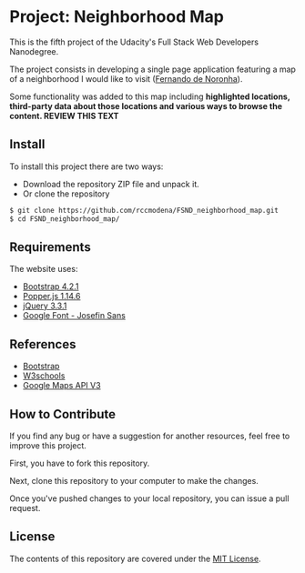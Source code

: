 # Project: Neighborhood Map

This is the fifth project of the Udacity's Full Stack Web Developers Nanodegree.

The project consists in developing a single page application featuring a map of a neighborhood I would like to visit ([Fernando de Noronha](https://en.wikipedia.org/wiki/Fernando_de_Noronha)).


Some functionality was added to this map including **highlighted locations, third-party data about those locations and various ways to browse the content.
REVIEW THIS TEXT**

## Install

To install this project there are two ways:
- Download the repository ZIP file and unpack it.
- Or clone the repository

```sh
$ git clone https://github.com/rccmodena/FSND_neighborhood_map.git
$ cd FSND_neighborhood_map/
```

## Requirements

The website uses:
- [Bootstrap 4.2.1](https://getbootstrap.com/docs/4.2/getting-started/introduction/)
- [Popper.js 1.14.6](https://popper.js.org/)
- [jQuery 3.3.1](https://code.jquery.com/)
- [Google Font - Josefin Sans](https://fonts.google.com/specimen/Josefin+Sans)

## References

- [Bootstrap](https://getbootstrap.com/docs/4.2/getting-started/introduction/)
- [W3schools](https://www.w3schools.com/)
- [Google Maps API V3](https://developers.google.com/maps/documentation/javascript/reference/)

## How to Contribute

If you find any bug or have a suggestion for another resources, feel free to improve this project.

First, you have to fork this repository.

Next, clone this repository to your computer to make the changes.

Once you've pushed changes to your local repository, you can issue a pull request.

## License

The contents of this repository are covered under the [MIT License](LICENSE).
